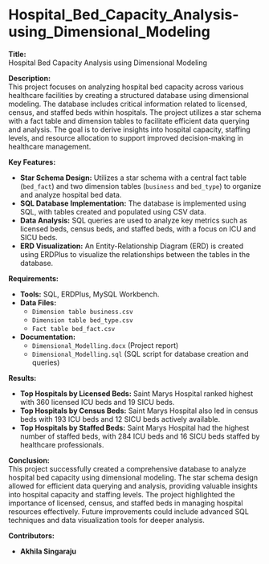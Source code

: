 # Hospital_Bed_Capacity_Analysis-using_Dimensional_Modeling

**Title:**  
Hospital Bed Capacity Analysis using Dimensional Modeling  

**Description:**  
This project focuses on analyzing hospital bed capacity across various healthcare facilities by creating a structured database using dimensional modeling. The database includes critical information related to licensed, census, and staffed beds within hospitals. The project utilizes a star schema with a fact table and dimension tables to facilitate efficient data querying and analysis. The goal is to derive insights into hospital capacity, staffing levels, and resource allocation to support improved decision-making in healthcare management.

**Key Features:**  
- **Star Schema Design:** Utilizes a star schema with a central fact table (`bed_fact`) and two dimension tables (`business` and `bed_type`) to organize and analyze hospital bed data.
- **SQL Database Implementation:** The database is implemented using SQL, with tables created and populated using CSV data.
- **Data Analysis:** SQL queries are used to analyze key metrics such as licensed beds, census beds, and staffed beds, with a focus on ICU and SICU beds.
- **ERD Visualization:** An Entity-Relationship Diagram (ERD) is created using ERDPlus to visualize the relationships between the tables in the database.

**Requirements:**  
- **Tools:** SQL, ERDPlus, MySQL Workbench.
- **Data Files:**  
  - `Dimension table business.csv`  
  - `Dimension table bed_type.csv`  
  - `Fact table bed_fact.csv`  
- **Documentation:**  
  - `Dimensional_Modelling.docx` (Project report)  
  - `Dimensional_Modelling.sql` (SQL script for database creation and queries)

**Results:**  
- **Top Hospitals by Licensed Beds:** Saint Marys Hospital ranked highest with 360 licensed ICU beds and 19 SICU beds.
- **Top Hospitals by Census Beds:** Saint Marys Hospital also led in census beds with 193 ICU beds and 12 SICU beds actively available.
- **Top Hospitals by Staffed Beds:** Saint Marys Hospital had the highest number of staffed beds, with 284 ICU beds and 16 SICU beds staffed by healthcare professionals.

**Conclusion:**  
This project successfully created a comprehensive database to analyze hospital bed capacity using dimensional modeling. The star schema design allowed for efficient data querying and analysis, providing valuable insights into hospital capacity and staffing levels. The project highlighted the importance of licensed, census, and staffed beds in managing hospital resources effectively. Future improvements could include advanced SQL techniques and data visualization tools for deeper analysis.

**Contributors:**  
- **Akhila Singaraju** 

